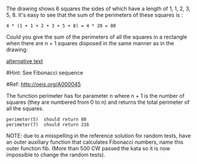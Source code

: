 The drawing shows 6 squares the sides of which have a length of 1, 1, 2, 3, 5, 8. It's easy to see that the sum of the perimeters of these squares is : 

```
4 * (1 + 1 + 2 + 3 + 5 + 8) = 4 * 20 = 80
```

Could you give the sum of the perimeters of all the squares in a rectangle when there are n + 1 squares disposed in the same manner as in the drawing:

[alternative text](http://i.imgur.com/EYcuB1wm.jpg "alternative text")

#Hint: See Fibonacci sequence

#Ref: http://oeis.org/A000045

The function perimeter has for parameter n where n + 1 is the number of squares (they are numbered from 0 to n) and returns the total perimeter of all the squares.

```
perimeter(5)  should return 80
perimeter(7)  should return 216
```

NOTE: due to a misspelling in the reference solution for random tests, have an outer auxiliary function that calculates Fibonacci numbers, name this outer function fib. (More than 500 CW passed the kata so it is now impossible to change the random tests).
